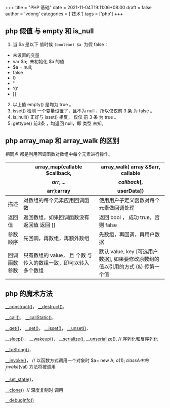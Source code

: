 +++
title = "PHP 基础"
date = 2021-11-04T19:11:06+08:00
draft = false
author = 'vdong'
categories = ['技术'] 
tags = ['php']
+++

## php 假值 与 empty 和 is_null

1. 当 $a 是以下 值时候 `(boolean) $a`  为假 false：

- 未设置的变量
- var $a;  未初始化 $a 的值
- $a = null;
- false
- 0
- ''
- '0'
- []

2. 以上值 empty() 是均为 true 。
3. isset() 检测 一个变量设置了，且不为 null ，所以仅仅前 3 条 为 false 。
4. is_null() 正好与 isset() 相反， 仅仅 前 3 条 为 true 。
5. gettype() 前3条 ，均返回 null，即 类型 未知。

## php array_map 和 array_walk 的区别

相同点 都是利用回调函数对数组中每个元素进行操作。

|  | array_map(callable $callback, $$arr, ...$$arr):array | array_walk( array &$arr, callable $$callback [,$$userData]) |
| --- | --- | --- |
| 描述 | 对数组的每个元素应用回调函数 | 使用用户子定义函数对每个元素做回调处理 |
| 返回值 | 返回数组，如果回调函数没有返回值 返回 [] | 返回 bool ， 成功 true，否则 false |
| 参数顺序 | 先回调，再数组，再额外数组 | 先数组，再回调，再用户数据 |
| 回调函数参数 | 只有数组的 value， 且 个数 与 传入的数组一致，即可以转入多个数组 | 默认 value, key [可选用户数据], 如果要修改原数组的值以引用的方式 (&) 传第一个值 |

## php 的魔术方法

[__construct()](https://www.php.net/manual/zh/language.oop5.decon.php#object.construct)， [__destruct()](https://www.php.net/manual/zh/language.oop5.decon.php#object.destruct)，

[__call()](https://www.php.net/manual/zh/language.oop5.overloading.php#object.call)， [__callStatic()](https://www.php.net/manual/zh/language.oop5.overloading.php#object.callstatic)，

[__get()](https://www.php.net/manual/zh/language.oop5.overloading.php#object.get)， [__set()](https://www.php.net/manual/zh/language.oop5.overloading.php#object.set)， [__isset()](https://www.php.net/manual/zh/language.oop5.overloading.php#object.isset)， [__unset()](https://www.php.net/manual/zh/language.oop5.overloading.php#object.unset)，

[__sleep()](https://www.php.net/manual/zh/language.oop5.magic.php#object.sleep)， [__wakeup()](https://www.php.net/manual/zh/language.oop5.magic.php#object.wakeup)， [__serialize()](https://www.php.net/manual/zh/language.oop5.magic.php#object.serialize), [__unserialize()](https://www.php.net/manual/zh/language.oop5.magic.php#object.unserialize), // 序列化和反序列化

[__toString()](https://www.php.net/manual/zh/language.oop5.magic.php#object.tostring)，

[__invoke()](https://www.php.net/manual/zh/language.oop5.magic.php#object.invoke)， // 以函数方式调用一个对象时 $a= new A; $a(1); class A 中的 __invoke($val) 方法将被调用

[__set_state()](https://www.php.net/manual/zh/language.oop5.magic.php#object.set-state)，

[__clone()](https://www.php.net/manual/zh/language.oop5.cloning.php#object.clone)  // 深度复制时 调用

[__debugInfo()](https://www.php.net/manual/zh/language.oop5.magic.php#object.debuginfo)
